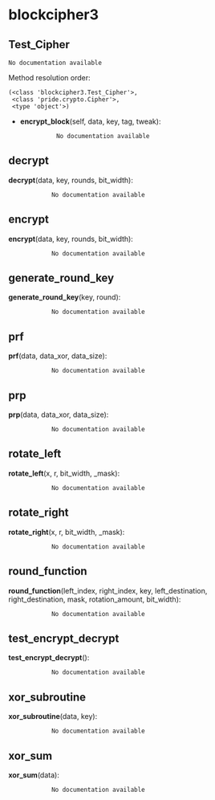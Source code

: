 blockcipher3
==============



Test_Cipher
--------------

	No documentation available


Method resolution order: 

	(<class 'blockcipher3.Test_Cipher'>,
	 <class 'pride.crypto.Cipher'>,
	 <type 'object'>)

- **encrypt_block**(self, data, key, tag, tweak):

				No documentation available


decrypt
--------------

**decrypt**(data, key, rounds, bit_width):

				No documentation available


encrypt
--------------

**encrypt**(data, key, rounds, bit_width):

				No documentation available


generate_round_key
--------------

**generate_round_key**(key, round):

				No documentation available


prf
--------------

**prf**(data, data_xor, data_size):

				No documentation available


prp
--------------

**prp**(data, data_xor, data_size):

				No documentation available


rotate_left
--------------

**rotate_left**(x, r, bit_width, _mask):

				No documentation available


rotate_right
--------------

**rotate_right**(x, r, bit_width, _mask):

				No documentation available


round_function
--------------

**round_function**(left_index, right_index, key, left_destination, right_destination, mask, rotation_amount, bit_width):

				No documentation available


test_encrypt_decrypt
--------------

**test_encrypt_decrypt**():

				No documentation available


xor_subroutine
--------------

**xor_subroutine**(data, key):

				No documentation available


xor_sum
--------------

**xor_sum**(data):

				No documentation available
